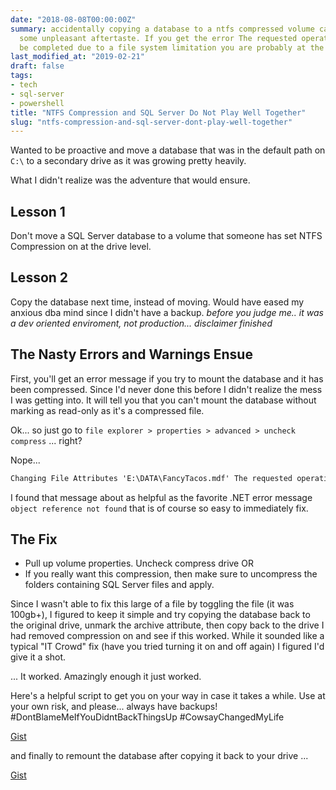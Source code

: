 ```yaml
---
date: "2018-08-08T00:00:00Z"
summary: accidentally copying a database to a ntfs compressed volume can result in
  some unpleasant aftertaste. If you get the error The requested operation could not
  be completed due to a file system limitation you are probably at the right place.
last_modified_at: "2019-02-21"
draft: false
tags:
- tech
- sql-server
- powershell
title: "NTFS Compression and SQL Server Do Not Play Well Together"
slug: "ntfs-compression-and-sql-server-dont-play-well-together"
---
```


Wanted to be proactive and move a database that was in the default path on `C:\` to a secondary drive as it was growing pretty heavily.

What I didn't realize was the adventure that would ensure.

## Lesson 1
Don't move a SQL Server database to a volume that someone has set NTFS Compression on at the drive level.

## Lesson 2
Copy the database next time, instead of moving. Would have eased my anxious dba mind since I didn't have a backup. *before you judge me.. it was a dev oriented enviroment, not production... disclaimer finished*

## The Nasty Errors and Warnings Ensue
First, you'll get an error message if you try to mount the database and it has been compressed. Since I'd never done this before I didn't realize the mess I was getting into. It will tell you that you can't mount the database without marking as read-only as it's a compressed file.

Ok... so just go to `file explorer > properties > advanced > uncheck compress` ... right?

Nope...

```cmd
Changing File Attributes 'E:\DATA\FancyTacos.mdf' The requested operation could not be completed due to a file system limitation`
```

I found that message about as helpful as the favorite .NET error message `object reference not found` that is of course so easy to immediately fix.

## The Fix
- Pull up volume properties. Uncheck compress drive
OR
- If you really want this compression, then make sure to uncompress the folders containing SQL Server files and apply.

Since I wasn't able to fix this large of a file by toggling the file (it was 100gb+), I figured to keep it simple and try copying the database back to the original drive, unmark the archive attribute, then copy back to the drive I had removed compression on and see if this worked. While it sounded like a typical "IT Crowd" fix (have you tried turning it on and off again) I figured I'd give it a shot.

... It worked. Amazingly enough it just worked.

Here's a helpful script to get you on your way in case it takes a while. Use at your own risk, and please... always have backups! #DontBlameMeIfYouDidntBackThingsUp #CowsayChangedMyLife

[Gist](https://gist.github.com/sheldonhull/c13eec8bbd570f762fd3834b19464465)

and finally to remount the database after copying it back to your drive ...

[Gist](https://gist.github.com/sheldonhull/274861a17a7db002bddd55861b781719)
